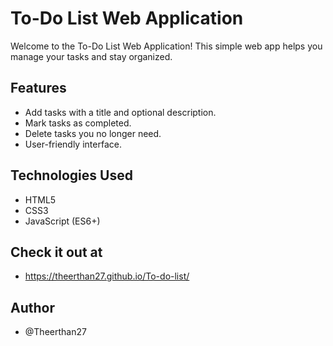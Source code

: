 # To-Do List Web Application

Welcome to the To-Do List Web Application! This simple web app helps you manage your tasks and stay organized.

## Features

- Add tasks with a title and optional description.
- Mark tasks as completed.
- Delete tasks you no longer need.
- User-friendly interface.

## Technologies Used

- HTML5
- CSS3
- JavaScript (ES6+)

## Check it out at 

-  https://theerthan27.github.io/To-do-list/

## Author

- @Theerthan27
